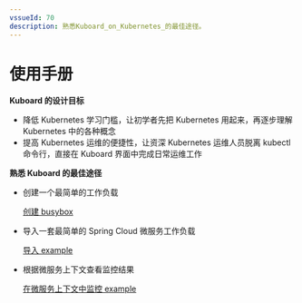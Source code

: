 ```yaml
---
vssueId: 70
description: 熟悉Kuboard_on_Kubernetes_的最佳途径。
---
```


# 使用手册

<AdSenseTitle/>

**Kuboard 的设计目标**

* 降低 Kubernetes 学习门槛，让初学者先把 Kubernetes 用起来，再逐步理解 Kubernetes 中的各种概念
* 提高 Kubernetes 运维的便捷性，让资深 Kubernetes 运维人员脱离 kubectl 命令行，直接在 Kuboard 界面中完成日常运维工作

**熟悉 Kuboard 的最佳途径**

* 创建一个最简单的工作负载

  [创建 busybox](example/busybox.html)

* 导入一套最简单的 Spring Cloud 微服务工作负载

  [导入 example](example/import.html)

* 根据微服务上下文查看监控结果

  [在微服务上下文中监控 example](example/monitor.html) <Badge text="alpha" type="warn"/>
